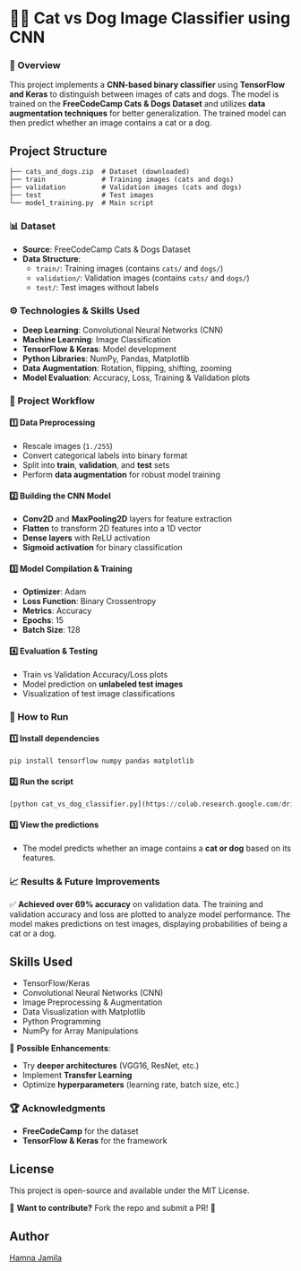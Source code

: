 # 🐶🐱 Cat vs Dog Image Classifier using CNN

### 📌 Overview
This project implements a **CNN-based binary classifier** using **TensorFlow and Keras** to distinguish between images of cats and dogs. The model is trained on the **FreeCodeCamp Cats & Dogs Dataset** and utilizes **data augmentation techniques** for better generalization. The trained model can then predict whether an image contains a cat or a dog.

## Project Structure
```
├── cats_and_dogs.zip  # Dataset (downloaded)
├── train              # Training images (cats and dogs)
├── validation         # Validation images (cats and dogs)
├── test               # Test images
└── model_training.py  # Main script
```

### 📊 Dataset
* **Source**: FreeCodeCamp Cats & Dogs Dataset
* **Data Structure**:
  * `train/`: Training images (contains `cats/` and `dogs/`)
  * `validation/`: Validation images (contains `cats/` and `dogs/`)
  * `test/`: Test images without labels

### ⚙️ Technologies & Skills Used
* **Deep Learning**: Convolutional Neural Networks (CNN)
* **Machine Learning**: Image Classification
* **TensorFlow & Keras**: Model development
* **Python Libraries**: NumPy, Pandas, Matplotlib
* **Data Augmentation**: Rotation, flipping, shifting, zooming
* **Model Evaluation**: Accuracy, Loss, Training & Validation plots

### 🚀 Project Workflow
#### 1️⃣ Data Preprocessing
* Rescale images (`1./255`)
* Convert categorical labels into binary format
* Split into **train**, **validation**, and **test** sets
* Perform **data augmentation** for robust model training

#### 2️⃣ Building the CNN Model
* **Conv2D** and **MaxPooling2D** layers for feature extraction
* **Flatten** to transform 2D features into a 1D vector
* **Dense layers** with ReLU activation
* **Sigmoid activation** for binary classification

#### 3️⃣ Model Compilation & Training
* **Optimizer**: Adam
* **Loss Function**: Binary Crossentropy
* **Metrics**: Accuracy
* **Epochs**: 15
* **Batch Size**: 128

#### 4️⃣ Evaluation & Testing
* Train vs Validation Accuracy/Loss plots
* Model prediction on **unlabeled test images**
* Visualization of test image classifications

### 🔧 How to Run
#### 1️⃣ Install dependencies
```bash
pip install tensorflow numpy pandas matplotlib
```
#### 2️⃣ Run the script
```python
[python cat_vs_dog_classifier.py](https://colab.research.google.com/drive/1nCKZIwqawh2L2gb3KOKbhgl4EBMdLH0U?usp=sharing)
```
#### 3️⃣ View the predictions
* The model predicts whether an image contains a **cat or dog** based on its features.

### 📈 Results & Future Improvements
✅ **Achieved over 69% accuracy** on validation data. The training and validation accuracy and loss are plotted to analyze model performance. The model makes predictions on test images, displaying probabilities of being a cat or a dog.

## Skills Used
- TensorFlow/Keras
- Convolutional Neural Networks (CNN)
- Image Preprocessing & Augmentation
- Data Visualization with Matplotlib
- Python Programming
- NumPy for Array Manipulations


🔹 **Possible Enhancements**:
* Try **deeper architectures** (VGG16, ResNet, etc.)
* Implement **Transfer Learning**
* Optimize **hyperparameters** (learning rate, batch size, etc.)

### 🏆 Acknowledgments
* **FreeCodeCamp** for the dataset
* **TensorFlow & Keras** for the framework

## License
This project is open-source and available under the MIT License.

📌 **Want to contribute?** Fork the repo and submit a PR! 🎯

## Author
[Hamna Jamila](https://www.linkedin.com/in/hamna-jamila-58b478270/)



